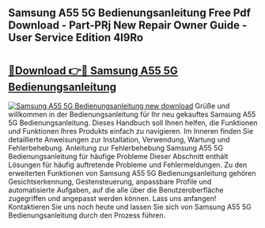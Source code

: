 ## Samsung A55 5G Bedienungsanleitung Free Pdf Download - Part-PRj New Repair Owner Guide - User Service Edition 4I9Ro

# <h2><a href="http://df15u1.blite.top/?on=Samsung+A55+5G+Bedienungsanleitung">🔗Download 👉🔴 Samsung A55 5G Bedienungsanleitung</a></h2>

[![Samsung A55 5G Bedienungsanleitung new download](https://i.imgur.com/lujVjoI.png)](http://df15u1.blite.top/?on=Samsung+A55+5G+Bedienungsanleitung)
Grüße und willkommen in der Bedienungsanleitung für Ihr neu gekauftes Samsung A55 5G Bedienungsanleitung. Dieses Handbuch soll Ihnen helfen, die Funktionen und Funktionen Ihres Produkts einfach zu navigieren. Im Inneren finden Sie detaillierte Anweisungen zur Installation, Verwendung, Wartung und Fehlerbehebung. Anleitung zur Fehlerbehebung Samsung A55 5G Bedienungsanleitung für häufige Probleme Dieser Abschnitt enthält Lösungen für häufig auftretende Probleme und Fehlermeldungen. Zu den erweiterten Funktionen von Samsung A55 5G Bedienungsanleitung gehören Gesichtserkennung, Gestensteuerung, anpassbare Profile und automatisierte Aufgaben, auf die alle über die Benutzeroberfläche zugegriffen und angepasst werden können. Lass uns anfangen! Kontaktieren Sie uns noch heute und lassen Sie sich von Samsung A55 5G Bedienungsanleitung durch den Prozess führen.
